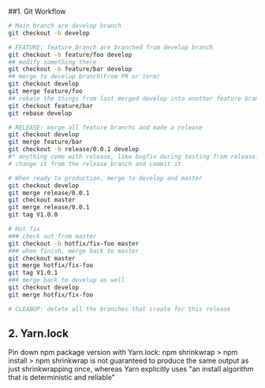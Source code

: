 ##1. Git Workflow

```sh
# Main branch are develop branch
git checkout -b develop

# FEATURE: feature branch are branched from develop branch
git checkout -b feature/foo develop
## modify something there
git checkout -b feature/bar develop
## merge to develop branch(From PR or term)
git checkout develop
git merge feature/foo
## rebase the things from last merged develop into another feature branch
git checkout feature/bar
git rebase develop

# RELEASE: merge all feature branchs and made a release
git checkout develop
git merge feature/bar
git checkout -b release/0.0.1 develop
#* anything come with release, like bugfix during testing from release. directly
# change it from the release branch and commit it

# When ready to production, merge to develop and master
git checkout develop
git merge release/0.0.1
git checkout master
git merge release/0.0.1
git tag V1.0.0

# Hot fix
### check out from master
git checkout -b hotfix/fix-foo master
### when finish, merge back to master
git checkout master
git merge hotfix/fix-foo 
git tag V1.0.1
### merge back to develop as well
git checkout develop
git merge hotfix/fix-foo

# CLEANUP: delete all the branches that create for this release
```
## 2. Yarn.lock

Pin down npm package version with Yarn.lock: npm shrinkwrap > npm install > npm shrinkwrap is not guaranteed to produce the same output as just shrinkwrapping once, whereas Yarn explicitly uses "an install algorithm that is deterministic and reliable"

